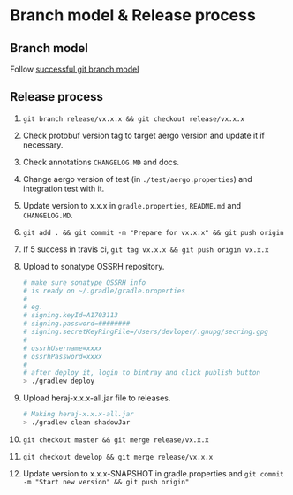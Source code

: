 # Branch model & Release process

## Branch model

Follow [successful git branch model](https://nvie.com/posts/a-successful-git-branching-model/)

## Release process 

1. `git branch release/vx.x.x && git checkout release/vx.x.x`
2. Check protobuf version tag to target aergo version and update it if necessary.
3. Check annotations `CHANGELOG.MD` and docs.
4. Change aergo version of test (in `./test/aergo.properties`) and integration test with it.
5. Update version to x.x.x in `gradle.properties`, `README.md` and `CHANGELOG.MD`.
6. `git add . && git commit -m "Prepare for vx.x.x" && git push origin`
7. If 5 success in travis ci, `git tag vx.x.x && git push origin vx.x.x`
8. Upload to sonatype OSSRH repository.

    ```sh
    # make sure sonatype OSSRH info
    # is ready on ~/.gradle/gradle.properties
    #
    # eg.
    # signing.keyId=A1703113
    # signing.password=########
    # signing.secretKeyRingFile=/Users/devloper/.gnupg/secring.gpg
    #
    # ossrhUsername=xxxx
    # ossrhPassword=xxxx
    #
    # after deploy it, login to bintray and click publish button
    > ./gradlew deploy
    ```

9. Upload heraj-x.x.x-all.jar file to releases.

    ```sh
    # Making heraj-x.x.x-all.jar
    > ./gradlew clean shadowJar
    ```

10. `git checkout master && git merge release/vx.x.x`
11. `git checkout develop && git merge release/vx.x.x`
12. Update version to x.x.x-SNAPSHOT in gradle.properties and `git commit -m "Start new version" && git push origin"`
